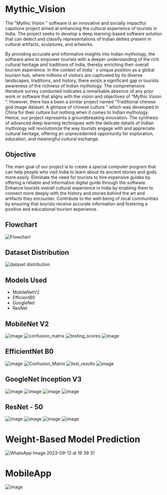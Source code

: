 <h1> Mythic_Vision </h1>

The
"Mythic Vision
"
software is an innovative and
socially impactful capstone project aimed at
enhancing the cultural experience of tourists in
India. The project seeks to develop a deep
learning-based software solution that can detect
and classify representations of Indian deities
present in cultural artifacts, sculptures, and
artworks.

By providing accurate and informative insights into Indian
mythology, the software aims to empower tourists with a
deeper understanding of the rich cultural heritage and
traditions of India, thereby enriching their overall tourism
experience.
In the context of India
'
s unique position as a global tourism hub, where millions of visitors
are captivated by its diverse landscapes, traditions, and history, there exists a significant
gap in tourists awareness of the richness of Indian mythology. The comprehensive
literature survey conducted indicates a remarkable absence of any prior work or software
that aligns with the vision and objectives of "Mythic Vision
". However, there has a been a
similar project named "Traditional chinese god image dataset: A glimpse of chinese
culture
"
which was developed in China for their culture but nothing when it comes to
Indian mythology.
Hence, our project represents a groundbreaking innovation. The synthesis of advanced
deep learning techniques with the delicate details of Indian mythology will revolutionize
the way tourists engage with and appreciate cultural heritage, offering an unprecedented
opportunity for exploration, education, and meaningful cultural exchange.

<h2> Objective </h2>
The main goal of our project is to create a special computer program that can help
people who visit India to learn about its ancient stories and gods more easily.
Eliminate the need for tourists to hire expensive guides by offering a reliable and
informative digital guide through the software.
Enhance tourists overall cultural experience in India by enabling them to connect more
deeply with the history and stories behind the art and artifacts they encounter.
Contribute to the well-being of local communities by ensuring that tourists receive
accurate information and fostering a positive and educational tourism experience.

<h2> Flowchart </h2>

![Flowchart](https://github.com/Adinp1213/Mythic_Vision/assets/127317650/8015ce81-a66d-473c-88d1-1a198323e383)


<h2> Dataset Distribution </h2>

![dataset distribution](https://github.com/Adinp1213/Mythic_Vision/assets/127317650/16724494-be34-4d8d-8d7d-b70a92c0f807)

<h2> Models Used </h2>
 
 
 - MobileNetV2
 - EfficientB0
 - GoogleNet
 - ResNet


 <h2>MobileNet V2</h2>
 
![image](https://github.com/Adinp1213/Mythic_Vision/assets/127317650/31a01cc5-49fb-477e-927f-6788f9422959)
![confusion_matrix](https://github.com/Adinp1213/Mythic_Vision/assets/127317650/287d9d6f-fc63-4a1f-9be0-9110974ee172)
![testing_scores](https://github.com/Adinp1213/Mythic_Vision/assets/127317650/9927307f-f529-4469-82eb-9fde2005db22)
![image](https://github.com/Adinp1213/Mythic_Vision/assets/127317650/893b44c6-15d8-4e18-af86-ac698eee9312)



 <h2>EfficientNet B0</h2>

![image](https://github.com/Adinp1213/Mythic_Vision/assets/127317650/627577d0-b097-4f1b-ade8-78b02106b6c5)
![Confusion_Matrix](https://github.com/Adinp1213/Mythic_Vision/assets/127317650/fa6ebca3-a10b-479d-bc65-0f5e0dd8c8f3)
![test_results](https://github.com/Adinp1213/Mythic_Vision/assets/127317650/7691e06c-6bef-4685-aa5c-d8590976c296)
![image](https://github.com/Adinp1213/Mythic_Vision/assets/127317650/ebe8228b-cf19-4fb9-bf65-665b65b7eb6b)


  <h2>GoogleNet Inception V3</h2>

![image](https://github.com/Adinp1213/Mythic_Vision/assets/127317650/70ae224c-6364-4e24-915f-00b0caedfb20)
![image](https://github.com/Adinp1213/Mythic_Vision/assets/127317650/b00b8d7a-76c9-453d-ab67-7ee061bf6261)
![image](https://github.com/Adinp1213/Mythic_Vision/assets/127317650/e471190b-524c-47c6-9248-4fc4d720c46e)
![image](https://github.com/Adinp1213/Mythic_Vision/assets/127317650/5cf0c464-f260-49ed-ae64-6bbc205be258)

 <h2>ResNet - 50</h2>

![image](https://github.com/Adinp1213/Mythic_Vision/assets/127317650/60a7d751-3770-439d-8dd6-c3aac9d1074a)
![image](https://github.com/Adinp1213/Mythic_Vision/assets/127317650/bf4462f7-6c87-4783-9c6e-1418f24393ee)
![image](https://github.com/Adinp1213/Mythic_Vision/assets/127317650/c22e73b0-280d-4551-a3e2-fd5b7fd73447)
![image](https://github.com/Adinp1213/Mythic_Vision/assets/127317650/e874bdbc-294d-4883-935e-0bdb730ce844)


 <h1>Weight-Based Model Prediction</h1>
 
 ![WhatsApp Image 2023-09-12 at 19 39 31](https://github.com/Adinp1213/Mythic_Vision/assets/127317650/c0b5b6ff-2e48-4396-adc3-391f914b2d32)


 <h1>MobileApp</h1>

![image](https://github.com/Adinp1213/Mythic_Vision/assets/127317650/539fd30f-5315-40cf-832c-3534b488710a)


